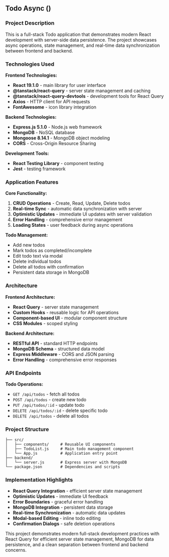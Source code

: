 ## Todo Async ()

### Project Description
This is a full-stack Todo application that demonstrates modern React development with server-side data persistence. The project showcases async operations, state management, and real-time data synchronization between frontend and backend.

### Technologies Used

**Frontend Technologies:**
- **React 19.1.0** - main library for user interface
- **@tanstack/react-query** - server state management and caching
- **@tanstack/react-query-devtools** - development tools for React Query
- **Axios** - HTTP client for API requests
- **FontAwesome** - icon library integration

**Backend Technologies:**
- **Express.js 5.1.0** - Node.js web framework
- **MongoDB** - NoSQL database
- **Mongoose 8.14.1** - MongoDB object modeling
- **CORS** - Cross-Origin Resource Sharing

**Development Tools:**
- **React Testing Library** - component testing
- **Jest** - testing framework

### Application Features

**Core Functionality:**
1. **CRUD Operations** - Create, Read, Update, Delete todos
2. **Real-time Sync** - automatic data synchronization with server
3. **Optimistic Updates** - immediate UI updates with server validation
4. **Error Handling** - comprehensive error management
5. **Loading States** - user feedback during async operations

**Todo Management:**
- Add new todos
- Mark todos as completed/incomplete
- Edit todo text via modal
- Delete individual todos
- Delete all todos with confirmation
- Persistent data storage in MongoDB

### Architecture

**Frontend Architecture:**
- **React Query** - server state management
- **Custom Hooks** - reusable logic for API operations
- **Component-based UI** - modular component structure
- **CSS Modules** - scoped styling

**Backend Architecture:**
- **RESTful API** - standard HTTP endpoints
- **MongoDB Schema** - structured data model
- **Express Middleware** - CORS and JSON parsing
- **Error Handling** - comprehensive error responses

### API Endpoints

**Todo Operations:**
- `GET /api/todos` - fetch all todos
- `POST /api/todos` - create new todo
- `PUT /api/todos/:id` - update todo
- `DELETE /api/todos/:id` - delete specific todo
- `DELETE /api/todos` - delete all todos

### Project Structure
```
├── src/
│   ├── components/     # Reusable UI components
│   ├── TodoList.js     # Main todo management component
│   └── App.js          # Application entry point
├── backend/
│   └── server.js       # Express server with MongoDB
└── package.json        # Dependencies and scripts
```

### Implementation Highlights
- **React Query Integration** - efficient server state management
- **Optimistic Updates** - immediate UI feedback
- **Error Boundaries** - graceful error handling
- **MongoDB Integration** - persistent data storage
- **Real-time Synchronization** - automatic data updates
- **Modal-based Editing** - inline todo editing
- **Confirmation Dialogs** - safe deletion operations

This project demonstrates modern full-stack development practices with React Query for efficient server state management, MongoDB for data persistence, and a clean separation between frontend and backend concerns.
